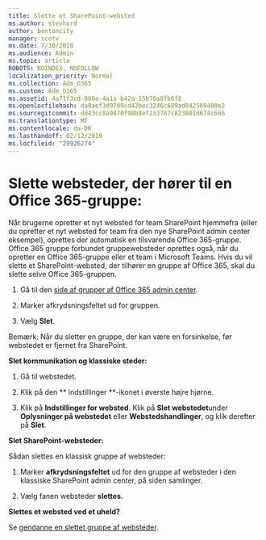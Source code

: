 ```yaml
---
title: Slette et SharePoint-websted
ms.author: stevhord
author: bentoncity
manager: scotv
ms.date: 7/30/2018
ms.audience: Admin
ms.topic: article
ROBOTS: NOINDEX, NOFOLLOW
localization_priority: Normal
ms.collection: Adm_O365
ms.custom: Adm_O365
ms.assetid: 4a71f3cd-000a-4a1a-b42a-15b70a8fb6f8
ms.openlocfilehash: da8aef3d9709cd42bec3246c689ad842569400e2
ms.sourcegitcommit: dd43cc0a9470f98b8ef2a3787c823801d674c666
ms.translationtype: MT
ms.contentlocale: da-DK
ms.lasthandoff: 02/12/2019
ms.locfileid: "29926274"
---
```

# <a name="delete-sites-that-belong-to-an-office-365-group"></a>Slette websteder, der hører til en Office 365-gruppe:

Når brugerne opretter et nyt websted for team SharePoint hjemmefra (eller du opretter et nyt websted for team fra den nye SharePoint admin center eksempel), oprettes der automatisk en tilsvarende Office 365-gruppe. Office 365 gruppe forbundet gruppewebsteder oprettes også, når du opretter en Office 365-gruppe eller et team i Microsoft Teams. Hvis du vil slette et SharePoint-websted, der tilhører en gruppe af Office 365, skal du slette selve Office 365-gruppen. 
  
1. Gå til den [side af grupper af Office 365 admin center](https://portal.office.com/adminportal/home#/groups).
    
2. Marker afkrydsningsfeltet ud for gruppen.
    
3. Vælg **Slet**.
    
Bemærk: Når du sletter en gruppe, der kan være en forsinkelse, før webstedet er fjernet fra SharePoint.
  
**Slet kommunikation og klassiske steder:**

1. Gå til webstedet.
  
2. Klik på den ** indstillinger **-ikonet i øverste højre hjørne. 
  
3. Klik på **Indstillinger for websted**. Klik på **Slet webstedet**under **Oplysninger på webstedet** eller **Webstedshandlinger**, og klik derefter på **Slet**.
  
**Slet SharePoint-websteder:**

Sådan slettes en klassisk gruppe af websteder:
  
1. Marker **afkrydsningsfeltet** ud for den gruppe af websteder i den klassiske SharePoint admin center, på siden samlinger. 
    
2. Vælg fanen websteder **slettes.**
    
**Slettes et websted ved et uheld?**

Se [gendanne en slettet gruppe af websteder](https://go.microsoft.com/fwlink/?linkid=867660).
  

